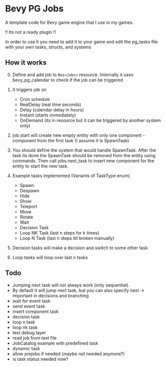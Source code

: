 # Bevy PG Jobs

A template code for Bevy game engine that I use in my games.

!! Its not a ready plugin !!

In order to use it you need to add it to your game and edit the pg_tasks file with your own tasks, structs, and systems

## How it works

0) Define and add job to `Res<Jobs>` resource. Internally it uses bevy_pg_calendar to check if the job can be triggered
1) It triggers job on 
    - Cron schedule
    - RealDelay (real time seconds)
    - Delay (calendar delay in hours)
    - Instant (starts immediately)
    - OnDemand  (its in resource but it can be triggered by another system only)
2) job.start will create new empty entity with only one component - component from the first task (I assume it is SpawnTask)
3) You should define the system that would handle SpawnTask. After the task its done the SpawnTask should be removed from the entity using commands. Then call jobs.next_task to insert new component for the entity to start the new task.
4) Example tasks implemented (Variants of TaskType enum)
    - Spawn
    - Despawn
    - Hide
    - Show
    - Teleport
    - Move
    - Rotate
    - Wait
    - Decision Task 
    - Loop NK Task (last n steps for k times)
    - Loop N Task (last n steps till broken manually)

5) Decision tasks will make a decision and switch to some other task
6) Loop tasks will loop over last n tasks


## Todo
- Jumping next task will not always work (only sequential). 
- By default it will jump next task, but you can also specify next -> important in decisions and branching
- wait for event task
- send event task
- insert component task
- decision task
- loop n task
- loop nk task
- text debug layer
- read job from text file
- JobCatalog example with predefined task
- dynamic task 
- allow prejobs if needed (maybe not needed anymore?)
- is task status needed now?

